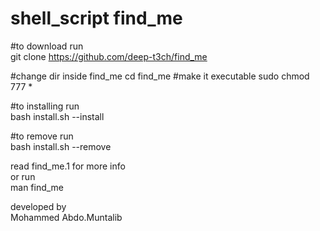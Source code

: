 # shell_script find_me

#to download run                             
git clone https://github.com/deep-t3ch/find_me

#change dir inside find_me 
cd find_me
#make it executable 
sudo chmod 777 *

#to installing run                
bash install.sh --install



#to remove run                         
bash install.sh --remove

read find_me.1 for more info        
or run               
man find_me        

developed by           
Mohammed Abdo.Muntalib
